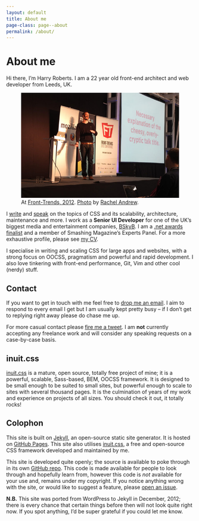 ```yaml
---
layout: default
title: About me
page-class: page--about
permalink: /about/
---
```


# About me

Hi there, I’m Harry Roberts. I am a 22 year old front-end architect and web
developer from Leeds, UK.

<figure>
  <img src="/img/content/me.jpg" alt="">
  <figcaption>At <a href="http://2012.front-trends.com/">Front-Trends, 2012</a>.
  <a href="http://www.flickr.com/photos/rachelandrew/6978809052/">Photo</a> by
  <a href="https://twitter.com/rachelandrew">Rachel Andrew</a>.</figcaption>
</figure>

I [write](/) and [speak](/speaking/) on the topics of CSS and its scalability,
architecture, maintenance and more. I work as a <b>Senior UI Developer</b> for
one of the UK’s biggest media and entertainment companies, [BSkyB](http://en.wikipedia.org/wiki/BSkyB).
I am a [.net awards finalist](http://www.netmagazine.com/features/net-awards-2011-10-brilliant-newcomers)
and a member of Smashing Magazine’s Experts Panel. For a more exhaustive profile,
please see [my CV](http://csswizardry.com/cv/).

I specialise in writing and scaling CSS for large apps and websites, with a
strong focus on OOCSS, pragmatism and powerful and rapid development. I also love
tinkering with front-end performance, Git, Vim and other cool (nerdy) stuff.

## Contact

If you want to get in touch with me feel free to [drop me an email](mailto:harry@csswizardry.com).
I aim to respond to every email I get but I am usually kept pretty busy – if I
don’t get to replying right away please do chase me up.


For more casual contact please [fire me a tweet](http://twitter.com/?status=Hey,%20@csswizardry%20).
I am **not** currently accepting any freelance work and will consider any
speaking requests on a case-by-case basis.

## inuit.css

[inuit.css](http://inuitcss.com) is a mature, open source, totally free project of
mine; it is a powerful, scalable, Sass-based, BEM, OOCSS framework. It is
designed to be small enough to be suited to small sites, but powerful enough to
scale to sites with several thousand pages. It is the culmination of years of
my work and experience on projects of all sizes. You should check it out,
it totally rocks!

## Colophon

This site is built on [Jekyll](https://github.com/mojombo/jekyll), an open-source
static site generator. It is hosted on [GitHub Pages](http://pages.github.com/).
This site also utilises [inuit.css](http://inuitcss.com), a free and open-source
CSS framework developed and maintained by me.

This site is developed quite openly; the source is available to poke through in
its own [GitHub repo](https://github.com/csswizardry/csswizardry.github.com).
This code is made available for people to look through and hopefully learn from,
however this code is _not_ available for your use and, remains under my copyright.
If you notice anything wrong with the site, or would like to suggest a feature,
please [open an issue](https://github.com/csswizardry/csswizardry.github.com/issues).

**N.B.** This site was ported from WordPress to Jekyll in December, 2012; there
is every chance that certain things before then will not look quite right now.
If you spot anything, I’d be super grateful if you could let me know.
